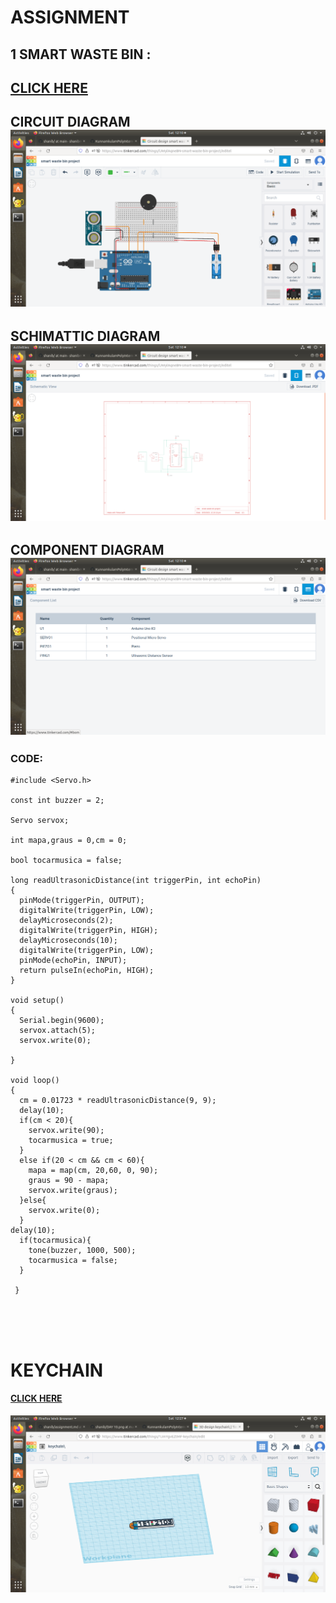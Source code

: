 # ASSIGNMENT 

## 1 SMART WASTE BIN :           
## [CLICK HERE](https://www.tinkercad.com/things/lJWylAqneBN-smart-waste-bin-project/editel)
## CIRCUIT DIAGRAM               ![IMAGE](https://github.com/shanibmuhammd/shanib/blob/main/img/DAY%2010.png)
## SCHIMATTIC DIAGRAM            ![IMAGE](https://github.com/shanibmuhammd/shanib/blob/main/img/DAY%2010-1.png)
## COMPONENT DIAGRAM             ![IMAGE](https://github.com/shanibmuhammd/shanib/blob/main/img/DAY%2010-2.png)
### CODE:
```
#include <Servo.h>

const int buzzer = 2;

Servo servox; 

int mapa,graus = 0,cm = 0;

bool tocarmusica = false;

long readUltrasonicDistance(int triggerPin, int echoPin)
{
  pinMode(triggerPin, OUTPUT);
  digitalWrite(triggerPin, LOW);
  delayMicroseconds(2); 
  digitalWrite(triggerPin, HIGH);
  delayMicroseconds(10);
  digitalWrite(triggerPin, LOW);
  pinMode(echoPin, INPUT); 
  return pulseIn(echoPin, HIGH);
}

void setup()
{
  Serial.begin(9600);
  servox.attach(5);
  servox.write(0);
    
}

void loop()
{
  cm = 0.01723 * readUltrasonicDistance(9, 9);
  delay(10);
  if(cm < 20){
    servox.write(90);
    tocarmusica = true;
  }
  else if(20 < cm && cm < 60){
    mapa = map(cm, 20,60, 0, 90);
    graus = 90 - mapa;
    servox.write(graus);
  }else{
    servox.write(0); 
  }
delay(10);
  if(tocarmusica){
    tone(buzzer, 1000, 500);
    tocarmusica = false;
  }

 }
  
  
  


```
# KEYCHAIN
#### [CLICK HERE](https://www.tinkercad.com/things/1JmYgvEZtMF-keychain/edit)
![IMAGE](https://github.com/shanibmuhammd/shanib/blob/main/img/Screenshot%20from%202023-05-20%2012-27-40.png)

